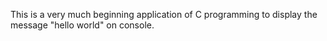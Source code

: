 This is a very much beginning application of C programming to display the message "hello world" on console.
